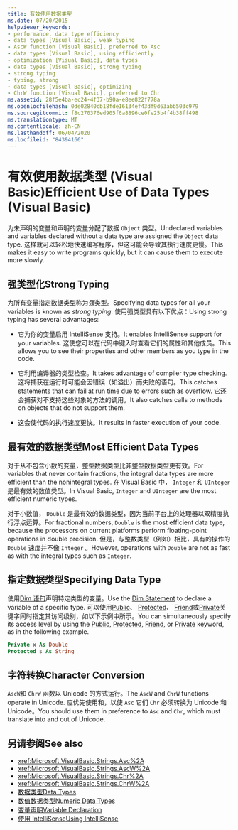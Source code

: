 ```yaml
---
title: 有效使用数据类型
ms.date: 07/20/2015
helpviewer_keywords:
- performance, data type efficiency
- data types [Visual Basic], weak typing
- AscW function [Visual Basic], preferred to Asc
- data types [Visual Basic], using efficiently
- optimization [Visual Basic], data types
- data types [Visual Basic], strong typing
- strong typing
- typing, strong
- data types [Visual Basic], optimizing
- ChrW function [Visual Basic], preferred to Chr
ms.assetid: 28f5e4ba-ec24-4f37-b90a-e8ee822f778a
ms.openlocfilehash: 0de02840cb18fde16134ef43df9d63abb503c979
ms.sourcegitcommit: f8c270376ed905f6a8896ce0fe25b4f4b38ff498
ms.translationtype: MT
ms.contentlocale: zh-CN
ms.lasthandoff: 06/04/2020
ms.locfileid: "84394166"
---
```

# <a name="efficient-use-of-data-types-visual-basic"></a><span data-ttu-id="e484b-102">有效使用数据类型 (Visual Basic)</span><span class="sxs-lookup"><span data-stu-id="e484b-102">Efficient Use of Data Types (Visual Basic)</span></span>
<span data-ttu-id="e484b-103">为未声明的变量和声明的变量分配了数据 `Object` 类型。</span><span class="sxs-lookup"><span data-stu-id="e484b-103">Undeclared variables and variables declared without a data type are assigned the `Object` data type.</span></span> <span data-ttu-id="e484b-104">这样就可以轻松地快速编写程序，但这可能会导致其执行速度更慢。</span><span class="sxs-lookup"><span data-stu-id="e484b-104">This makes it easy to write programs quickly, but it can cause them to execute more slowly.</span></span>

## <a name="strong-typing"></a><span data-ttu-id="e484b-105">强类型化</span><span class="sxs-lookup"><span data-stu-id="e484b-105">Strong Typing</span></span>
 <span data-ttu-id="e484b-106">为所有变量指定数据类型称为*强*类型。</span><span class="sxs-lookup"><span data-stu-id="e484b-106">Specifying data types for all your variables is known as *strong typing*.</span></span> <span data-ttu-id="e484b-107">使用强类型具有以下优点：</span><span class="sxs-lookup"><span data-stu-id="e484b-107">Using strong typing has several advantages:</span></span>

- <span data-ttu-id="e484b-108">它为你的变量启用 IntelliSense 支持。</span><span class="sxs-lookup"><span data-stu-id="e484b-108">It enables IntelliSense support for your variables.</span></span> <span data-ttu-id="e484b-109">这使您可以在代码中键入时查看它们的属性和其他成员。</span><span class="sxs-lookup"><span data-stu-id="e484b-109">This allows you to see their properties and other members as you type in the code.</span></span>

- <span data-ttu-id="e484b-110">它利用编译器的类型检查。</span><span class="sxs-lookup"><span data-stu-id="e484b-110">It takes advantage of compiler type checking.</span></span> <span data-ttu-id="e484b-111">这将捕获在运行时可能会因错误（如溢出）而失败的语句。</span><span class="sxs-lookup"><span data-stu-id="e484b-111">This catches statements that can fail at run time due to errors such as overflow.</span></span> <span data-ttu-id="e484b-112">它还会捕获对不支持这些对象的方法的调用。</span><span class="sxs-lookup"><span data-stu-id="e484b-112">It also catches calls to methods on objects that do not support them.</span></span>

- <span data-ttu-id="e484b-113">这会使代码的执行速度更快。</span><span class="sxs-lookup"><span data-stu-id="e484b-113">It results in faster execution of your code.</span></span>

## <a name="most-efficient-data-types"></a><span data-ttu-id="e484b-114">最有效的数据类型</span><span class="sxs-lookup"><span data-stu-id="e484b-114">Most Efficient Data Types</span></span>
 <span data-ttu-id="e484b-115">对于从不包含小数的变量，整型数据类型比非整型数据类型更有效。</span><span class="sxs-lookup"><span data-stu-id="e484b-115">For variables that never contain fractions, the integral data types are more efficient than the nonintegral types.</span></span> <span data-ttu-id="e484b-116">在 Visual Basic 中， `Integer` 和 `UInteger` 是最有效的数值类型。</span><span class="sxs-lookup"><span data-stu-id="e484b-116">In Visual Basic, `Integer` and `UInteger` are the most efficient numeric types.</span></span>

 <span data-ttu-id="e484b-117">对于小数值， `Double` 是最有效的数据类型，因为当前平台上的处理器以双精度执行浮点运算。</span><span class="sxs-lookup"><span data-stu-id="e484b-117">For fractional numbers, `Double` is the most efficient data type, because the processors on current platforms perform floating-point operations in double precision.</span></span> <span data-ttu-id="e484b-118">但是，与整数类型（例如）相比，具有的操作的 `Double` 速度并不像 `Integer` 。</span><span class="sxs-lookup"><span data-stu-id="e484b-118">However, operations with `Double` are not as fast as with the integral types such as `Integer`.</span></span>

## <a name="specifying-data-type"></a><span data-ttu-id="e484b-119">指定数据类型</span><span class="sxs-lookup"><span data-stu-id="e484b-119">Specifying Data Type</span></span>
 <span data-ttu-id="e484b-120">使用[Dim 语句](../../../language-reference/statements/dim-statement.md)声明特定类型的变量。</span><span class="sxs-lookup"><span data-stu-id="e484b-120">Use the [Dim Statement](../../../language-reference/statements/dim-statement.md) to declare a variable of a specific type.</span></span> <span data-ttu-id="e484b-121">可以使用[Public](../../../language-reference/modifiers/public.md)、 [Protected](../../../language-reference/modifiers/protected.md)、 [Friend](../../../language-reference/modifiers/friend.md)或[Private](../../../language-reference/modifiers/private.md)关键字同时指定其访问级别，如以下示例中所示。</span><span class="sxs-lookup"><span data-stu-id="e484b-121">You can simultaneously specify its access level by using the [Public](../../../language-reference/modifiers/public.md), [Protected](../../../language-reference/modifiers/protected.md), [Friend](../../../language-reference/modifiers/friend.md), or [Private](../../../language-reference/modifiers/private.md) keyword, as in the following example.</span></span>

```vb
Private x As Double
Protected s As String
```

## <a name="character-conversion"></a><span data-ttu-id="e484b-122">字符转换</span><span class="sxs-lookup"><span data-stu-id="e484b-122">Character Conversion</span></span>
 <span data-ttu-id="e484b-123">`AscW`和 `ChrW` 函数以 Unicode 的方式运行。</span><span class="sxs-lookup"><span data-stu-id="e484b-123">The `AscW` and `ChrW` functions operate in Unicode.</span></span> <span data-ttu-id="e484b-124">应优先使用和，以使 `Asc` 它们 `Chr` 必须转换为 Unicode 和 Unicode。</span><span class="sxs-lookup"><span data-stu-id="e484b-124">You should use them in preference to `Asc` and `Chr`, which must translate into and out of Unicode.</span></span>

## <a name="see-also"></a><span data-ttu-id="e484b-125">另请参阅</span><span class="sxs-lookup"><span data-stu-id="e484b-125">See also</span></span>

- <xref:Microsoft.VisualBasic.Strings.Asc%2A>
- <xref:Microsoft.VisualBasic.Strings.AscW%2A>
- <xref:Microsoft.VisualBasic.Strings.Chr%2A>
- <xref:Microsoft.VisualBasic.Strings.ChrW%2A>
- [<span data-ttu-id="e484b-126">数据类型</span><span class="sxs-lookup"><span data-stu-id="e484b-126">Data Types</span></span>](index.md)
- [<span data-ttu-id="e484b-127">数值数据类型</span><span class="sxs-lookup"><span data-stu-id="e484b-127">Numeric Data Types</span></span>](numeric-data-types.md)
- [<span data-ttu-id="e484b-128">变量声明</span><span class="sxs-lookup"><span data-stu-id="e484b-128">Variable Declaration</span></span>](../variables/variable-declaration.md)
- [<span data-ttu-id="e484b-129">使用 IntelliSense</span><span class="sxs-lookup"><span data-stu-id="e484b-129">Using IntelliSense</span></span>](/visualstudio/ide/using-intellisense)
